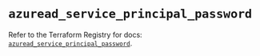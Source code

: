 # `azuread_service_principal_password`

Refer to the Terraform Registry for docs: [`azuread_service_principal_password`](https://registry.terraform.io/providers/hashicorp/azuread/3.1.0/docs/resources/service_principal_password).
